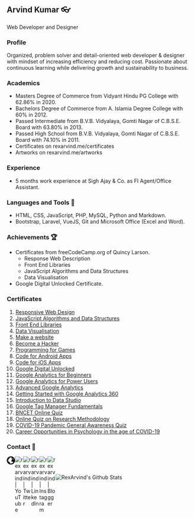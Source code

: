 ## Arvind Kumar :eyeglasses:
Web Developer and Designer

### Profile
Organized, problem solver and detail-oriented web developer & designer with mindset of increasing efficiency and reducing cost. Passionate about continuous learning while delivering growth and sustainability to business.

### Academics
- Masters Degree of Commerce from Vidyant Hindu PG College with 62.86% in 2020.
- Bachelors Degree of Commerce from A. Islamia Degree College with 60% in 2012.
- Passed Intermediate from B.V.B. Vidyalaya, Gomti Nagar of C.B.S.E. Board with 63.80% in 2013.
- Passed High School from B.V.B. Vidyalaya, Gomti Nagar of C.B.S.E. Board with 74.10% in 2011.
- Certificates on rexarvind.me/certificates
- Artworks on rexarvind.me/artworks

### Experience
- 5 months work experience at Sigh Ajay & Co. as FI Agent/Office Assistant.

### Languages and Tools :page_with_curl:
- HTML, CSS, JavaScript, PHP, MySQL, Python and Markdown.
- Bootstrap, Laravel, VueJS, Git and Microsoft Office (Excel and Word).

### Achievements :trophy:
- Certificates from freeCodeCamp.org of Quincy Larson.
    - Response Web Description
    - Front End Libraries
    - JavaScript Algorithms and Data Structures
    - Data Visualisation
- Google Digital Unlocked Certificate.

### Certificates
1. [Responsive Web Design](https://www.freecodecamp.org/certification/rexarvind/responsive-web-design)
1. [JavaScript Algorithms and Data Structures](https://www.freecodecamp.org/certification/rexarvind/javascript-algorithms-and-data-structures)
1. [Front End Libraries](https://www.freecodecamp.org/certification/rexarvind/front-end-libraries)
1. [Data Visualisation](https://www.freecodecamp.org/certification/rexarvind/data-visualization)
1. [Make a website](certificates/mimo-make-a-website.pdf)
1. [Become a Hacker](certificates/mimo-become-a-hacker.pdf)
1. [Programming for Games](certificates/mimo-programming-for-games.pdf)
1. [Code for Android Apps](certificates/mimo-code-for-android-apps.pdf)
1. [Code for iOS Apps](certificates/mimo-code-for-ios-apps.pdf)
1. [Google Digital Unlocked]()
1. [Google Analytics for Beginners](certificates/google-analytics-for-beginners.pdf)
1. [Google Analytics for Power Users](certificates/google-analytics-for-power-users.pdf)
1. [Advanced Google Analytics](certificates/advanced-google-analytics.pdf)
1. [Getting Started with Google Analytics 360](certificates/getting-started-with-google-analytics-360.pdf)
1. [Introduction to Data Studio](certificates/introduction-to-data-studio.pdf)
1. [Google Tag Manager Fundamentals](certificates/google-tag-manager-fundamentals.pdf)
1. [BNCET Online Quiz](certificates/bncet-online-quiz.pdf)
1. [Online Quiz on Research Methodology](certificates/online-quiz-on-research-methodology.pdf)
1. [COVID-19 Pandemic General Awareness Quiz](certificates/covid-19-pandemic-general-awareness-quiz.pdf)
1. [Career Opportunities in Psychology in the age of COVID-19](certificates/career-opportunities-in-psychology-in-the-age-of-covid-19.pdf)


### Contact :postbox:

[<img align="left" alt="rexarvind | Website" width="22px" src="https://raw.githubusercontent.com/iconic/open-iconic/master/svg/globe.svg" />][website]
[<img align="left" alt="rexarvind | YouTube" width="22px" src="https://cdn.jsdelivr.net/npm/simple-icons@v3/icons/youtube.svg" />][youtube]
[<img align="left" alt="rexarvind | Twitter" width="22px" src="https://cdn.jsdelivr.net/npm/simple-icons@v3/icons/twitter.svg" />][twitter]
[<img align="left" alt="rexarvind | LinkedIn" width="22px" src="https://cdn.jsdelivr.net/npm/simple-icons@v3/icons/linkedin.svg" />][linkedin]
[<img align="left" alt="rexarvind | Instagram" width="22px" src="https://cdn.jsdelivr.net/npm/simple-icons@v3/icons/instagram.svg" />][instagram]
[<img align="left" alt="rexarvind | Blogger" width="22px" src="https://cdn.jsdelivr.net/npm/simple-icons@v3/icons/rss.svg" />][blog]
<br /><br />

<img align="left" alt="RexArvind's Github Stats" src="https://github-readme-stats.vercel.app/api?username=rexarvind&show_icons=true&hide_border=true" />

[website]: https://www.rexarvind.me/
[twitter]: https://twitter.com/rexarvind
[youtube]: https://youtube.com/rexarvind
[instagram]: https://instagram.com/rexarvind
[linkedin]: https://linkedin.com/in/rexarvind
[blog]: https://rexarvind.blogspot.com

